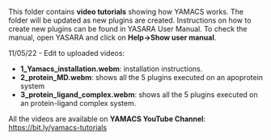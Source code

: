 This folder contains **video tutorials** showing how YAMACS works. The folder will be updated as new plugins are created.
Instructions on how to create new plugins can be found in YASARA User Manual. To check the manual, open YASARA and click on **Help->Show user manual**.


11/05/22 - Edit to uploaded videos:
- **1_Yamacs_installation.webm**: installation instructions.
- **2_protein_MD.webm**: shows all the 5 plugins executed on an apoprotein system
- **3_protein_ligand_complex.webm**: shows all the 5 plugins executed on an protein-ligand complex system.


All the videos are available on **YAMACS YouTube Channel**: https://bit.ly/yamacs-tutorials

